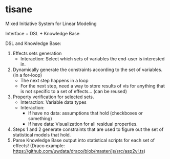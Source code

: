 # tisane
Mixed Initiative System for Linear Modeling 

Interface + DSL + Knowledge Base 

DSL and Knowledge Base: 
1. Effects sets generation
    - Interaction: Select which sets of variables the end-user is interested in.
2. Dynamically generate the constraints according to the set of variables. (in a for-loop)
    - The next step happens in a loop 
    - For the next step, need a way to store results of vis for anything that is not specific to a set of effects... (can be reused)
3. Property verification for selected sets. 
    - Interaction: Variable data types
    - Interaction: 
        - If have no data: assumptions that hold (checkboxes or something)
        - If have data: Visualization for all residual properties.
4. Steps 1 and 2 generate constraints that are used to figure out the set of statistical models that hold. 
5. Parse Knowledge Base output into statistical scripts for each set of effects! (Draco example: https://github.com/uwdata/draco/blob/master/js/src/asp2vl.ts)
